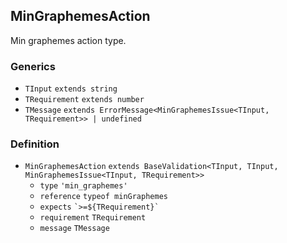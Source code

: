 MinGraphemesAction
------------------

Min graphemes action type.

### Generics

*   `TInput` `extends string`
*   `TRequirement` `extends number`
*   `TMessage` `extends ErrorMessage<MinGraphemesIssue<TInput, TRequirement>> | undefined`

### Definition

*   `MinGraphemesAction` `extends BaseValidation<TInput, TInput, MinGraphemesIssue<TInput, TRequirement>>`
    *   `type` `'min_graphemes'`
    *   `reference` `typeof minGraphemes`
    *   `expects` `` `>=${TRequirement}` ``
    *   `requirement` `TRequirement`
    *   `message` `TMessage`